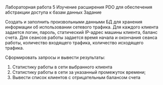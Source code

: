 Лабораторная работа 5
Изучение расширения PDO для обеспечения абстракции доступа к базам данных
Задание

Создать и заполнить произвольными данными БД для хранения 
информации об использовании сетевого трафика.
Для каждого клиента задается логин, пароль, статический 
IP-адрес машины клиента, баланс счета.
Для сеансов работы задается время начала и окончания сеанса 
работы, количество входящего трафика, количество исходящего трафика.

Сформировать запросы и вывести результаты:
1. Статистику работы в сети выбранного клиента
2. Статистику работы в сети за указанный промежуток времени;
3. Вывести список клиентов с отрицательным балансом счета
